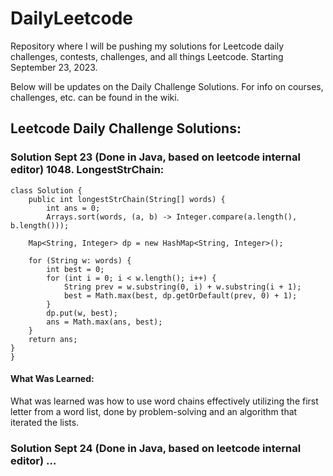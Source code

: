 # DailyLeetcode

Repository where I will be pushing my solutions for Leetcode daily challenges, contests, challenges, and all things Leetcode. Starting September 23, 2023.

Below will be updates on the Daily Challenge Solutions. For info on courses, challenges, etc. can be found in the wiki. 

## Leetcode Daily Challenge Solutions:

### Solution Sept 23 (Done in Java, based on leetcode internal editor) 1048. LongestStrChain: 

    class Solution {
        public int longestStrChain(String[] words) {
            int ans = 0;
            Arrays.sort(words, (a, b) -> Integer.compare(a.length(), b.length()));
        
        Map<String, Integer> dp = new HashMap<String, Integer>();
        
        for (String w: words) {
            int best = 0;
            for (int i = 0; i < w.length(); i++) {
                String prev = w.substring(0, i) + w.substring(i + 1);
                best = Math.max(best, dp.getOrDefault(prev, 0) + 1);
            }
            dp.put(w, best);
            ans = Math.max(ans, best);
        }
        return ans;
    }
    }

#### What Was Learned:

What was learned was how to use word chains effectively utilizing the first letter from a word list, done by problem-solving and an algorithm that iterated the lists. 

### Solution Sept 24 (Done in Java, based on leetcode internal editor) ...


